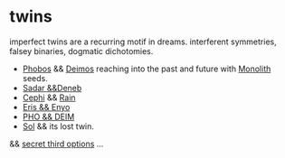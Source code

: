 # twins
imperfect twins are a recurring motif in dreams. interferent symmetries, falsey binaries, dogmatic dichotomies.

- [Phobos](Phobos.md) && [Deimos](Deimos.md) reaching into the past and future with [Monolith](Monolith.md) seeds.
- [Sadar &&Deneb](Sadar-Deneb.md)
- [Cephi](Cephi.md) && [Rain](Rain.md)
- [Eris && Enyo](Eris-Enyo.md)
- [PHO && DEIM](biodiesel-bikies.md)
- [Sol](Sol.md) && its lost twin.

&& [secret third options](asterasteraster.md) ...